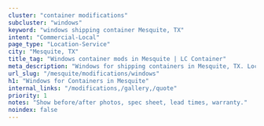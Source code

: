```yaml
---
cluster: "container modifications"
subcluster: "windows"
keyword: "windows shipping container Mesquite, TX"
intent: "Commercial-Local"
page_type: "Location-Service"
city: "Mesquite, TX"
title_tag: "Windows container mods in Mesquite | LC Container"
meta_description: "Windows for shipping containers in Mesquite, TX. Local fabrication & pro install. LC Container — Since 2003. Get a quote."
url_slug: "/mesquite/modifications/windows"
h1: "Windows for Containers in Mesquite"
internal_links: "/modifications,/gallery,/quote"
priority: 1
notes: "Show before/after photos, spec sheet, lead times, warranty."
noindex: false
---
```


<!-- TODO: Add unique city/inventory copy, images, and internal links here. -->
